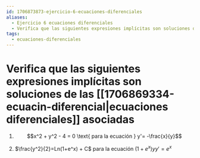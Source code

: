 ```yaml
---
id: 1706873873-ejercicio-6-ecuaciones-diferenciales
aliases:
  - Ejercicio 6 ecuaciones diferenciales
  - Verifica que las siguientes expresiones implícitas son soluciones de las ecuaciones diferenciales asociadas
tags:
  - ecuaciones-diferenciales
---
```


# Verifica que las siguientes expresiones implícitas son soluciones de las [[1706869334-ecuacin-diferencial|ecuaciones diferenciales]] asociadas

1. $$x^2 + y^2 - 4 = 0 \text{ para la ecuación } y'= -\frac{x}{y}$$

2. $\frac{y^2}{2}=Ln(1+e^x) + C$ para la ecuación $(1 + e^x)yy'=e^x$
